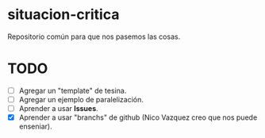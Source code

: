 # situacion-critica
Repositorio común para que nos pasemos las cosas.

# TODO

- [ ] Agregar un "template" de tesina.
- [ ] Agregar un ejemplo de paralelización.
- [ ] Aprender a usar **Issues**.
- [x] Aprender a usar "branchs" de github (Nico Vazquez creo que nos puede enseniar).

